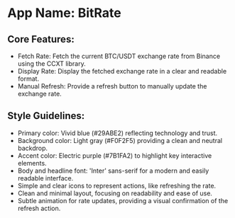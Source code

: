 # **App Name**: BitRate

## Core Features:

- Fetch Rate: Fetch the current BTC/USDT exchange rate from Binance using the CCXT library.
- Display Rate: Display the fetched exchange rate in a clear and readable format.
- Manual Refresh: Provide a refresh button to manually update the exchange rate.

## Style Guidelines:

- Primary color: Vivid blue (#29ABE2) reflecting technology and trust.
- Background color: Light gray (#F0F2F5) providing a clean and neutral backdrop.
- Accent color: Electric purple (#7B1FA2) to highlight key interactive elements.
- Body and headline font: 'Inter' sans-serif for a modern and easily readable interface.
- Simple and clear icons to represent actions, like refreshing the rate.
- Clean and minimal layout, focusing on readability and ease of use.
- Subtle animation for rate updates, providing a visual confirmation of the refresh action.